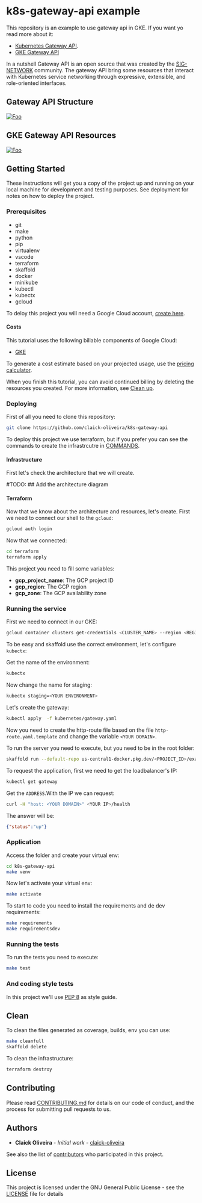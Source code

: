 # k8s-gateway-api example

This repository is an example to use gateway api in GKE. If you want yo read more about it:

- [Kubernetes Gateway API](https://gateway-api.sigs.k8s.io/).
- [GKE Gateway API](https://cloud.google.com/kubernetes-engine/docs/concepts/gateway-api)

In a nutshell Gateway API is an open source that was created by the [SIG-NETWORK](https://github.com/kubernetes/community/tree/master/sig-network) community. The gateway API bring some resources that interact with Kubernetes service networking through expressive, extensible, and role-oriented interfaces.

## Gateway API Structure

[![Foo](https://gateway-api.sigs.k8s.io/images/api-model.png)](https://gateway-api.sigs.k8s.io/)

## GKE Gateway API Resources

[![Foo](https://cloud.google.com/static/kubernetes-engine/images/gateway-architecture.svg)](https://cloud.google.com/kubernetes-engine/docs/concepts/gateway-api)

## Getting Started

These instructions will get you a copy of the project up and running on your local machine for development and testing purposes. See deployment for notes on how to deploy the project.

### Prerequisites

- git
- make
- python
- pip
- virtualenv
- vscode
- terraform
- skaffold
- docker
- minikube
- kubectl
- kubectx
- gcloud

To deloy this project you will need a Google Cloud account, [create here](https://cloud.google.com/).

#### Costs

This tutorial uses the following billable components of Google Cloud:

- [GKE](https://cloud.google.com/kubernetes-engine/pricing)

To generate a cost estimate based on your projected usage, use the [pricing calculator](https://cloud.google.com/products/calculator).

When you finish this tutorial, you can avoid continued billing by deleting the resources you created. For more information, see [Clean up](https://github.com/claick-oliveira/k8s-gateway-api#clean).

### Deploying

First of all you need to clone this repository:

```bash
git clone https://github.com/claick-oliveira/k8s-gateway-api
```

To deploy this project we use terraform, but if you prefer you can see the commands to create the infrastrcutre in [COMMANDS](COMMANDS.md).

#### Infrastructure

First let's check the architecture that we will create.

#TODO: ## Add the architecture diagram

#### Terraform

Now that we know about the architecture and resources, let's create. First we need to connect our shell to the `gcloud`:

```bash
gcloud auth login
```

Now that we connected:

```bash
cd terraform
terraform apply
```

This project you need to fill some variables:

- **gcp_project_name**: The GCP project ID
- **gcp_region**: The GCP region
- **gcp_zone**: The GCP availability zone

### Running the service

First we need to connect in our GKE:

```bash
gcloud container clusters get-credentials <CLUSTER_NAME> --region <REGION> --project <PROJECT_ID>
```

To be easy and skaffold use the correct environment, let's configure `kubectx`:

Get the name of the environment:

```bash
kubectx
```

Now change the name for staging:

```bash
kubectx staging=<YOUR ENVIRONMENT>
```

Let's create the gateway:

```bash
kubectl apply  -f kubernetes/gateway.yaml
```

Now you need to create the http-route file based on the file `http-route.yaml.template` and change the variable `<YOUR DOMAIN>`.

To run the server you need to execute, but you need to be in the root folder:

```bash
skaffold run --default-repo us-central1-docker.pkg.dev/<PROJECT_ID>/example-svc
```

To request the application, first we need to get the loadbalancer's IP:

```bash
kubectl get gateway
```

Get the `ADDRESS`.With the IP we can request:

```bash
curl -H "host: <YOUR DOMAIN>" <YOUR IP>/health
```

The answer will be:

```json
{"status":"up"}
```

### Application

Access the folder and create your virtual env:

```bash
cd k8s-gateway-api
make venv
```

Now let's activate your virtual env:

```bash
make activate
```

To start to code you need to install the requirements and de dev requirements:

```bash
make requirements
make requirementsdev
```

### Running the tests

To run the tests you need to execute:

```bash
make test
```

### And coding style tests

In this project we'll use [PEP 8](https://www.python.org/dev/peps/pep-0008/) as style guide.

## Clean

To clean the files generated as coverage, builds, env you can use:

``` bash
make cleanfull
skaffold delete
```

To clean the infrastructure:

```bash
terraform destroy
```

## Contributing

Please read [CONTRIBUTING.md](https://github.com/claick-oliveira/k8s-gateway-api/blob/main/CONTRIBUTING.md) for details on our code of conduct, and the process for submitting pull requests to us.

## Authors

- **Claick Oliveira** - *Initial work* - [claick-oliveira](https://github.com/claick-oliveira)

See also the list of [contributors](https://github.com/claick-oliveira/k8s-gateway-api/contributors) who participated in this project.

## License

This project is licensed under the GNU General Public License - see the [LICENSE](LICENSE) file for details
